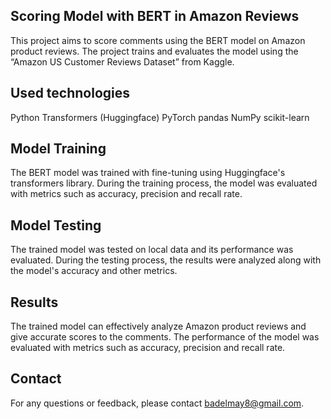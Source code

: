 ## Scoring Model with BERT in Amazon Reviews
This project aims to score comments using the BERT model on Amazon product reviews. The project trains and evaluates the model using the “Amazon US Customer Reviews Dataset” from Kaggle.

## Used technologies
Python Transformers (Huggingface) PyTorch pandas NumPy scikit-learn

## Model Training
The BERT model was trained with fine-tuning using Huggingface's transformers library. During the training process, the model was evaluated with metrics such as accuracy, precision and recall rate.

## Model Testing
The trained model was tested on local data and its performance was evaluated. During the testing process, the results were analyzed along with the model's accuracy and other metrics.

## Results
The trained model can effectively analyze Amazon product reviews and give accurate scores to the comments. The performance of the model was evaluated with metrics such as accuracy, precision and recall rate.

## Contact
For any questions or feedback, please contact [badelmay8@gmail.com](mailto:badelmay8@gmail.com).
